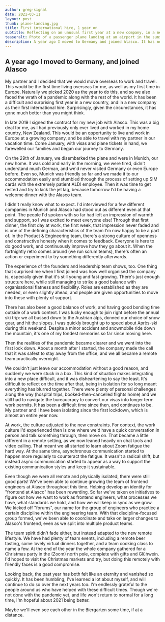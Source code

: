 ```yaml
---
author: greg-signal
date: 2021-03-11
layout: post
thumb: plane-landing.jpg
title: First international hire, 1 year on
subtitle: Reflecting on an unusual first year at a new company, in a new country
teaseralt: Photo of a passenger plane landing at an airport in the sunset
description: A year ago I moved to Germany and joined Alasco. It has not gone how I expected it to, but it was still surprising how good it could be.
---
```


## A year ago I moved to Germany, and joined Alasco

My partner and I decided that we would move overseas to work and travel. This
would be the first time living overseas for me, as well as my first time in
Europe. Naturally we picked 2020 as the year to do this, and so we also faced
the wrath of a pandemic along with the rest of the world. It has been a
difficult and surprising first year in a new country, and in a new company as
their first international hire. Surprisingly, given the circumstances, it has
gone much better than you might think.

In late 2019 I signed the contract for my new job with Alasco. This was a big
deal for me, as I had previously only ever lived and worked in my home country,
New Zealand. This would be an opportunity to live and work in Europe at a
growing company, and be able to travel with my partner in our vacation time.
Come January, with visas and plane tickets in hand, we farewelled our families
and began our journey to Germany.

On the 29th of January, we disembarked the plane and were in Munich, our new
home. It was cold and early in the morning, we were tired, didn't understand
much German, and we'd never visited Germany or even Europe before. Even so,
Munich was friendly so far and we made it to our accommodation easily and
stumbled through the process of setting up SIM cards with the extremely patient
ALDI employee. Then it was time to get rested and try to kick the jet lag,
because tomorrow I'd be having a welcome dinner with the Alasco team.

I didn't really know what to expect. I'd interviewed for a few different
companies in Munich and Alasco had stood out as different even at that point.
The people I'd spoken with so far had left an impression of warmth and support,
so I was excited to meet everyone else! Through that first dinner, the first
day at work, the first week, that impression never faded and is one of the
defining characteristics of the team I'm now happy to be a part of. In the
Product & Engineering team, there's a strong culture of openness and
constructive honesty when it comes to feedback. Everyone is here to do good
work, and continuously improve how they go about it. When the fortnightly retro
comes around (we run scrum teams), there's often an action or experiment to try
something differently afterwards.

The experience of the founders and leadership team shows, too. One thing that
surprised me when I first joined was how well organised the company is,
especially given that it's still young and fast growing. There's just enough
structure here, while still managing to strike a good balance with
organisational flatness and flexibility. Roles are established as they are
needed, or even slightly ahead, and people are given opportunities to move into
these with plenty of support.

There has also been a good balance of work, and having good bonding time
outside of a work context. I was lucky enough to join right before the annual
ski trip: we all bussed down to the Austrian alps, donned our choice of snow
gear, and hit the slopes. I was quickly brought up to speed about Après-ski
during this weekend. Despite a minor accident and snowmobile ride down the
mountain, it's one of my fondest memories so far since moving here.

Then the realities of the pandemic became clearer and we went into the first
lock down. About a month after I started, the company made the call that it was
safest to stay away from the office, and we all became a remote team
practically overnight.

We couldn't just leave our accommodation without a good reason, and suddenly we
were stuck in a box. This kind of situation makes integrating into a new place
difficult, and it was disheartening to say the least. It's difficult to reflect
on the time after that, being in isolation for so long meant everything has
blurred together. There were plenty of personal challenges along the way
(hospital trips, booked-then-cancelled flights home) and we still had to
navigate the bureaucracy to convert our visas into longer term work permits. It
has been a difficult time since then, and continues to be. My partner and I
have been isolating since the first lockdown, which is almost an entire year
now.

At work, the culture adjusted to the new constraints. For context, the work
culture I'd experienced then is one where we'd have a quick conversation in
person and talk something through, then move on. That became a little different
in a remote setting, as we now leaned heavily on chat tools and video calling.
That meant we all started to learn about Zoom fatigue the hard way. At the same
time, asynchronous communication started to happen more regularly to counteract
the fatigue. It wasn't a radical shift, but instead async communication started
to appear as a way to support the existing communication styles and keep it
sustainable.

Even though we were all remote and physically isolated, there were still good
parts! We've been able to continue growing the team of frontend engineers at
Alasco throughout this time. Helping develop an identity for "frontend at
Alasco" has been rewarding. So far we've taken on initiatives to figure out
how we want to work as frontend engineers, what processes we have, what
standards we hold, and how we will keep in sync as we grow. We kicked off
"forums", our name for the group of engineers who practice a certain
discipline within the engineering team. With that discipline-focused group
formed, we've been able to coordinate and take on larger changes to Alasco's
frontend, even as we split into multiple product teams.

The team spirit didn't fade either, but instead adapted to the new remote
lifestyle. We have had plenty of team events, including a remote beer tasting,
some lovely virtual dinners together, and a team cooking class to name a few.
At the end of the year the whole company gathered for a Christmas party in the
(Zoom) north pole, complete with gifts and Glühwein. I'd hoped to visit the
Christmas markets and try, but doing this remotely with friendly faces is a
good compromise.

Looking back, the past year has both felt like an eternity and vanished so
quickly. It has been humbling, I've learned a lot about myself, and will
continue to do so over the next years too. I'm endlessly grateful to the people
around us who have helped with these difficult times. Though we're not done
with the pandemic yet, and life won't return to normal for a long time, I'm
hopeful about 2021 being better.

Maybe we'll even see each other in the Biergarten some time, if at a distance.
